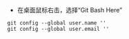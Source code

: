 - 在桌面鼠标右击，选择“Git Bash Here”

```shell
git config --global user.name ''
git config --global user.email ''
```

